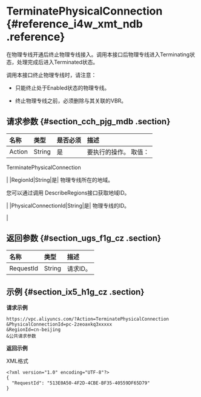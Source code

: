# TerminatePhysicalConnection {#reference_i4w_xmt_ndb .reference}

在物理专线开通后终止物理专线接入。调用本接口后物理专线进入Terminating状态，处理完成后进入Terminated状态。

调用本接口终止物理专线时，请注意：

-   只能终止处于Enabled状态的物理专线。

-   终止物理专线之前，必须删除与其关联的VBR。


## 请求参数 {#section_cch_pjg_mdb .section}

|名称|类型|是否必须|描述|
|:-|:-|:---|:-|
|Action|String|是| 要执行的操作。 取值：

 TerminatePhysicalConnection

 |
|RegionId|String|是| 物理专线所在的地域。

 您可以通过调用 DescribeRegions接口获取地域ID。

 |
|PhysicalConnectionId|String|是| 物理专线的ID。

 |

## 返回参数 {#section_ugs_f1g_cz .section}

|名称|类型|描述|
|:-|:-|:-|
|RequestId|String|请求ID。|

## 示例 {#section_ix5_h1g_cz .section}

**请求示例**

``` {#createVPCpub}
https://vpc.aliyuncs.com/?Action=TerminatePhysicalConnection
&PhysicalConnectionId=pc-2zeoaxkq3xxxxx
&RegionId=cn-beijing
&公共请求参数
```

**返回示例**

XML格式

```
<?xml version="1.0" encoding="UTF-8"?>
{
  "RequestId": "513E0A50-4F2D-4CBE-BF35-40559DF65D79"
}
```

